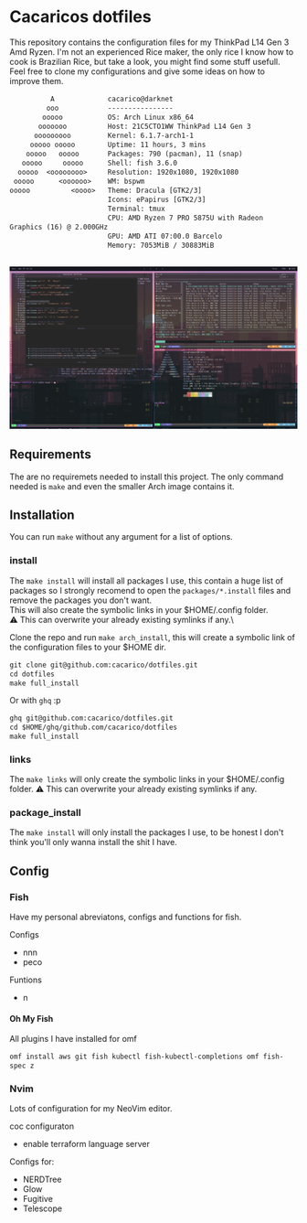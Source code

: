# Cacaricos dotfiles

This repository contains the configuration files for my ThinkPad L14 Gen 3 Amd Ryzen.
I'm not an experienced Rice maker, the only rice I know how to cook is Brazilian Rice, but take a look, you might find some stuff usefull.
Feel free to clone my configurations and give some ideas on how to improve them.


``` 
          A             cacarico@darknet
         ooo            ----------------
        ooooo           OS: Arch Linux x86_64
       ooooooo          Host: 21C5CTO1WW ThinkPad L14 Gen 3
      ooooooooo         Kernel: 6.1.7-arch1-1
     ooooo ooooo        Uptime: 11 hours, 3 mins
    ooooo   ooooo       Packages: 790 (pacman), 11 (snap)
   ooooo     ooooo      Shell: fish 3.6.0
  ooooo  <oooooooo>     Resolution: 1920x1080, 1920x1080
 ooooo      <oooooo>    WM: bspwm
ooooo          <oooo>   Theme: Dracula [GTK2/3]
                        Icons: ePapirus [GTK2/3]
                        Terminal: tmux
                        CPU: AMD Ryzen 7 PRO 5875U with Radeon Graphics (16) @ 2.000GHz
                        GPU: AMD ATI 07:00.0 Barcelo
                        Memory: 7053MiB / 30883MiB


```
![Working Laptop Setup](images/desktop-vim-spt-neofetch.png)


## Requirements

The are no requiremets needed to install this project.
The only command needed is `make` and even the smaller Arch image contains it.

## Installation

You can run `make` without any argument for a list of options.


### install

The `make install` will install all packages I use, this contain a huge list of packages so I strongly recomend to open the `packages/*.install` files and remove the packages you don't want.\
This will also create the symbolic links in your $HOME/.config folder.\
:warning: This can overwrite your already existing symlinks if any.\

Clone the repo and run `make arch_install`, this will create a symbolic link of the configuration files to your $HOME dir.

```
git clone git@github.com:cacarico/dotfiles.git
cd dotfiles
make full_install
```

Or with `ghq` :p
```
ghq git@github.com:cacarico/dotfiles.git
cd $HOME/ghq/github.com/cacarico/dotfiles
make full_install
```

### links

The `make links` will only create the symbolic links in your $HOME/.config folder.
:warning: This can overwrite your already existing symlinks if any.

### package_install

The `make install` will only install the packages I use, to be honest I don't think you'll only wanna install the shit I have.


## Config

### Fish

Have my personal abreviatons, configs and functions for fish.

Configs
* nnn
* peco

Funtions
* n

#### Oh My Fish

All plugins I have installed for omf

```
omf install aws git fish kubectl fish-kubectl-completions omf fish-spec z

```

### Nvim

Lots of configuration for my NeoVim editor.

coc configuraton
* enable terraform language server


Configs for:
* NERDTree
* Glow
* Fugitive
* Telescope
